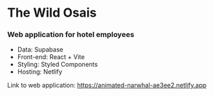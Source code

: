 # The Wild Osais

### Web application for hotel employees

- Data: Supabase
- Front-end: React + Vite
- Styling: Styled Components
- Hosting: Netlify

Link to web application: https://animated-narwhal-ae3ee2.netlify.app
